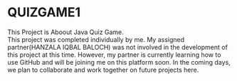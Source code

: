 # QUIZGAME1
This Project is Aboout Java Quiz Game.
<br>
This project was completed individually by me. My assigned partner(HANZALA IQBAL BALOCH) was not involved in the development of this project at this time.
However, my partner is currently learning how to use GitHub and will be joining me on this platform soon. In the coming days, we plan to collaborate and work together on future projects here.
